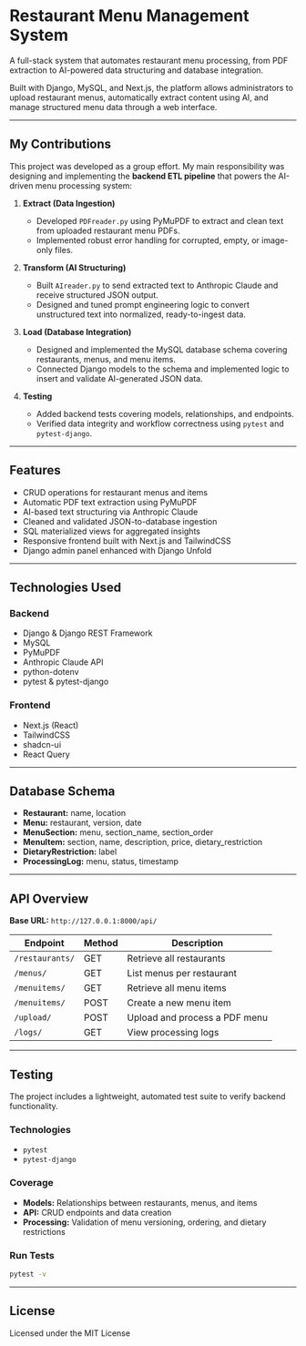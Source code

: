 # Restaurant Menu Management System

A full-stack system that automates restaurant menu processing, from PDF extraction to AI-powered data structuring and database integration.  

Built with Django, MySQL, and Next.js, the platform allows administrators to upload restaurant menus, automatically extract content using AI, and manage structured menu data through a web interface.

---

## My Contributions

This project was developed as a group effort. My main responsibility was designing and implementing the **backend ETL pipeline** that powers the AI-driven menu processing system:

1. **Extract (Data Ingestion)**
   - Developed `PDFreader.py` using PyMuPDF to extract and clean text from uploaded restaurant menu PDFs.
   - Implemented robust error handling for corrupted, empty, or image-only files.

2. **Transform (AI Structuring)**
   - Built `AIreader.py` to send extracted text to Anthropic Claude and receive structured JSON output.
   - Designed and tuned prompt engineering logic to convert unstructured text into normalized, ready-to-ingest data.

3. **Load (Database Integration)**
   - Designed and implemented the MySQL database schema covering restaurants, menus, and menu items.
   - Connected Django models to the schema and implemented logic to insert and validate AI-generated JSON data.

4. **Testing**
   - Added backend tests covering models, relationships, and endpoints.
   - Verified data integrity and workflow correctness using `pytest` and `pytest-django`.

---

## Features

- CRUD operations for restaurant menus and items  
- Automatic PDF text extraction using PyMuPDF  
- AI-based text structuring via Anthropic Claude  
- Cleaned and validated JSON-to-database ingestion  
- SQL materialized views for aggregated insights  
- Responsive frontend built with Next.js and TailwindCSS  
- Django admin panel enhanced with Django Unfold  

---

## Technologies Used

### Backend
- Django & Django REST Framework  
- MySQL  
- PyMuPDF  
- Anthropic Claude API  
- python-dotenv  
- pytest & pytest-django  

### Frontend
- Next.js (React)
- TailwindCSS
- shadcn-ui
- React Query

---

## Database Schema

- **Restaurant:** name, location  
- **Menu:** restaurant, version, date  
- **MenuSection:** menu, section_name, section_order  
- **MenuItem:** section, name, description, price, dietary_restriction  
- **DietaryRestriction:** label  
- **ProcessingLog:** menu, status, timestamp  

---

## API Overview

**Base URL:** `http://127.0.0.1:8000/api/`

| Endpoint | Method | Description |
|-----------|---------|-------------|
| `/restaurants/` | GET | Retrieve all restaurants |
| `/menus/` | GET | List menus per restaurant |
| `/menuitems/` | GET | Retrieve all menu items |
| `/menuitems/` | POST | Create a new menu item |
| `/upload/` | POST | Upload and process a PDF menu |
| `/logs/` | GET | View processing logs |

---

## Testing

The project includes a lightweight, automated test suite to verify backend functionality.

### Technologies
- `pytest`
- `pytest-django`

### Coverage
- **Models:** Relationships between restaurants, menus, and items  
- **API:** CRUD endpoints and data creation  
- **Processing:** Validation of menu versioning, ordering, and dietary restrictions  

### Run Tests
```bash
pytest -v
```

---

## License

Licensed under the MIT License


